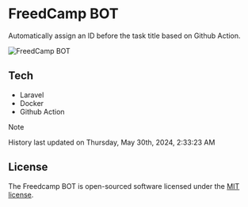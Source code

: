 # FreedCamp BOT

Automatically assign an ID before the task title based on Github Action.

![FreedCamp BOT](https://repository-images.githubusercontent.com/737932867/7d34798b-2680-471c-b089-a78a718d3d6a)

## Tech

- Laravel
- Docker
- Github Action

> [!NOTE]  
> History last updated on Thursday, May 30th, 2024, 2:33:23 AM

## License

The Freedcamp BOT is open-sourced software licensed under the [MIT license](https://opensource.org/licenses/MIT).
